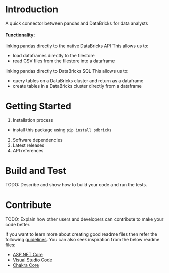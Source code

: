 # Introduction 
A quick connector between pandas and DataBricks for data analysts

#### Functionality:

linking pandas directly to the native DataBricks API
This allows us to:
- load dataframes directly to the filestore
- read CSV files from the filestore into a dataframe

linking pandas directly to DataBricks SQL
This allows us to:
- query tables on a DataBricks cluster and return as a dataframe
- create tables in a DataBricks cluster directly from a dataframe

# Getting Started

1.	Installation process
- install this package using ```pip install pdbricks```
2.	Software dependencies
3.	Latest releases
4.	API references

# Build and Test
TODO: Describe and show how to build your code and run the tests. 

# Contribute
TODO: Explain how other users and developers can contribute to make your code better. 

If you want to learn more about creating good readme files then refer the following [guidelines](https://docs.microsoft.com/en-us/azure/devops/repos/git/create-a-readme?view=azure-devops). You can also seek inspiration from the below readme files:
- [ASP.NET Core](https://github.com/aspnet/Home)
- [Visual Studio Code](https://github.com/Microsoft/vscode)
- [Chakra Core](https://github.com/Microsoft/ChakraCore)
